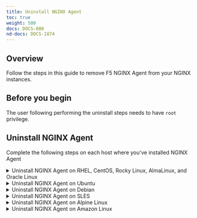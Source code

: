 ```yaml
---
title: Uninstall NGINX Agent
toc: true
weight: 500
docs: DOCS-000
nd-docs: DOCS-1874
---
```


## Overview

Follow the steps in this guide to remove F5 NGINX Agent from your NGINX instances.

## Before you begin

The user following performing the uninstall steps needs to have `root` privilege.

## Uninstall NGINX Agent

Complete the following steps on each host where you've installed NGINX Agent

<details>
<summary>Uninstall NGINX Agent on RHEL, CentOS, Rocky Linux, AlmaLinux, and Oracle Linux</summary>

### Uninstall NGINX Agent on RHEL, CentOS, Rocky Linux, AlmaLinux, and Oracle Linux

{{< include "/agent/installation/uninstall/uninstall-rhel.md" >}}

</details>

<details>
<summary>Uninstall NGINX Agent on Ubuntu</summary>

### Uninstall NGINX Agent on Ubuntu

{{< include "/agent/installation/uninstall/uninstall-ubuntu.md" >}}

</details>

<details>
<summary>Uninstall NGINX Agent on Debian</summary>

### Uninstall NGINX Agent on Debian

{{< include "/agent/installation/uninstall/uninstall-debian.md" >}}

</details>

<details>
<summary>Uninstall NGINX Agent on SLES</summary>

### Uninstall NGINX Agent on SLES

{{< include "/agent/installation/uninstall/uninstall-sles.md" >}}

</details>

<details>
<summary>Uninstall NGINX Agent on Alpine Linux</summary>

### Uninstall NGINX Agent on Alpine Linux

{{< include "/agent/installation/uninstall/uninstall-alpine.md" >}}

</details>

<details>
<summary>Uninstall NGINX Agent on Amazon Linux</summary>

### Uninstall NGINX Agent on Amazon Linux

{{< include "/agent/installation/uninstall/uninstall-amazon-linux.md" >}}

</details>
